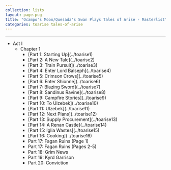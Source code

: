 ```yaml
---
collection: lists
layout: page.pug
title: "Ocampo's Moon/Quesada's Swan Plays Tales of Arise - Masterlist"
categories: toarise tales-of-arise
---
```


---
<ul class="section-wrapper">
	<li><span class="section-no">Act I</span>
		<ul>
			<li><span class="section-no">Chapter 1</span>
				<ul class="masterlink-wrapper">
					<li>[Part 1: Starting Up](../toarise1)</li>
					<li>[Part 2: A New Tale](../toarise2)</li>
					<li>[Part 3: Train Pursuit](../toarise3)</li>
					<li>[Part 4: Enter Lord Balseph](../toarise4)</li>
					<li>[Part 5: Crimson Crows](../toarise5)</li>
					<li>[Part 6: Enter Shionne](../toarise6)</li>
					<li>[Part 7: Blazing Sword](../toarise7)</li>
					<li>[Part 8: Sandinus Ravine](../toarise8)</li>
					<li>[Part 9: Campfire Stories](../toarise9)</li>
					<li>[Part 10: To Ulzebek](../toarise10)</li>
					<li>[Part 11: Ulzebek](../toarise11)</li>
					<li>[Part 12: Next Plans](../toarise12)</li>
					<li>[Part 13: Supply Procurement](../toarise13)</li>
					<li>[Part 14: A Renan Castle](../toarise14)</li>
					<li>[Part 15: Iglia Wastes](../toarise15)</li>
					<li>[Part 16: Cooking](../toarise16)</li>
					<li>Part 17: Fagan Ruins (Page 1)</li>
					<li>Part 17: Fagan Ruins (Pages 2-5)
					<li>Part 18: Grim News</li>
					<li>Part 19: Kyrd Garrison</li>
					<li>Part 20: Conviction</li>
					<!--<li>Part 21: Forging From Scratch</li>
					<li>Part 22: The Plan</li>
					<li>Part 23: Taking Down Balseph</li>
					<li>Part 24: Glanymede Castle</li>-->
				</ul>
			</li>
			<!--<li><span class="section-no">Chapter 2</span>
			</li>-->
			<!--<li><span class="section-no">Chapter 3</span>
			</li>-->
			<!--<li><span class="section-no">Chapter 4</span>
			</li>-->
			<!--<li><span class="section-no">Chapter 5</span>
			</li>-->
		</ul>
	</li>
	<!--<li><span class="section-no">Act II</span>
	</li>-->
</ul>